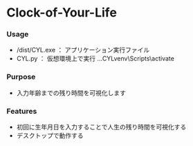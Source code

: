 # Clock-of-Your-Life

### Usage
- /dist/CYL.exe ： アプリケーション実行ファイル
- CYL.py ： 仮想環境上で実行 ..\.CYLvenv\Scripts\activate

### Purpose
- 入力年齢までの残り時間を可視化します

### Features
- 初回に生年月日を入力することで人生の残り時間を可視化する
- デスクトップで動作する
